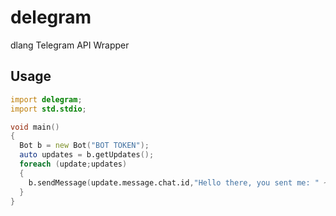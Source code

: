 # delegram
dlang Telegram API Wrapper

## Usage

```d
import delegram;
import std.stdio;

void main()
{
  Bot b = new Bot("BOT TOKEN");
  auto updates = b.getUpdates();
  foreach (update;updates)
  {
    b.sendMessage(update.message.chat.id,"Hello there, you sent me: " ~ update.message.text);
  }
}
